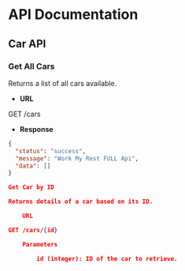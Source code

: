 # API Documentation

## Car API

### Get All Cars

Returns a list of all cars available.

- **URL**

GET /cars
- **Response**
```json
{
  "status": "success",
  "message": "Work My Rest FULL Api",
  "data": []
}

Get Car by ID

Returns details of a car based on its ID.

    URL

GET /cars/{id}

    Parameters

        id (integer): ID of the car to retrieve.
